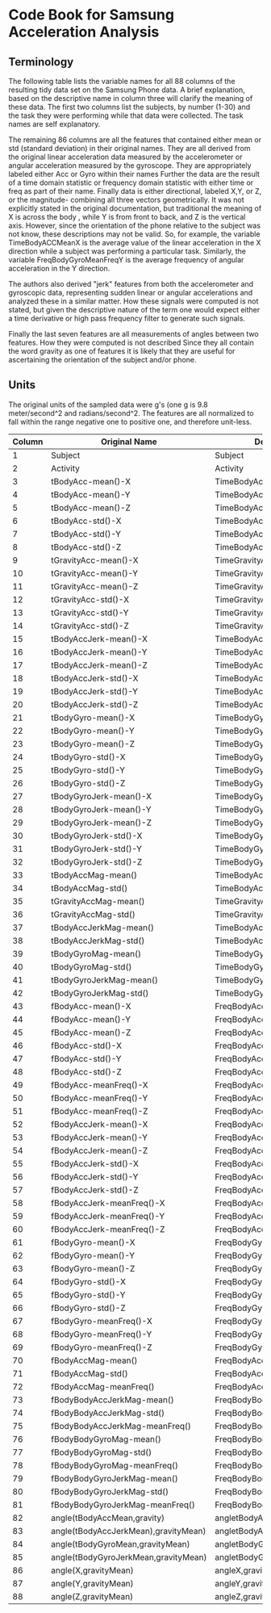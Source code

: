 # Code Book for Samsung Acceleration Analysis #
## Terminology ##
The following table lists the variable names for all 88 columns of the resulting tidy data set on the Samsung Phone data.  A brief explanation, based on the descriptive name in column three will clarify the meaning of these data.  The first two columns list the subjects, by number (1-30) and the task they were performing while that data were collected.  The task names are self explanatory. 

 The remaining 86 columns are all the features that contained either mean or std (standard deviation) in their original names. They are all derived from the original linear acceleration data measured by the accelerometer or angular acceleration measured by the gyroscope. They are appropriately labeled either Acc or Gyro within their names  Further the data are the result of a time domain statistic or frequency domain statistic with either time or freq as part of their name.  Finally data is either directional, labeled X,Y, or Z, or the magnitude- combining all three vectors geometrically.  It was not explicitly stated in the original documentation, but traditional the meaning of X is across the body , while Y is from front to back, and Z is the vertical axis. However, since the orientation of the phone relative to the subject was not know, these descriptions may not be valid.  So, for example, the variable TimeBodyACCMeanX is the average value of the linear acceleration in the X direction while a subject was performing a particular task. Similarly, the variable FreqBodyGyroMeanFreqY is the average frequency of angular acceleration in the Y direction. 

The authors also derived  "jerk" features from both the accelerometer and gyroscopic data, representing sudden linear or angular accelerations and analyzed these in a similar matter. How these signals were computed is not stated, but given the descriptive nature of the term one would expect either a time derivative or high pass frequency filter to generate such signals. 

Finally the last seven features are all measurements of angles between two features. How they were computed is not described Since they all contain the word gravity as one of features it is likely that they are useful for ascertaining the orientation of the subject and/or phone.

## Units ##
 The original units of the sampled data were g's (one g is 9.8 meter/second^2 and radians/second^2. The features are all normalized to fall within the range negative one to positive one, and therefore unit-less.
 
 
 


| Column | Original Name                        | Descriptive Name                   |
|--------|--------------------------------------|------------------------------------|
| 1      | Subject                              | Subject                            |
| 2      | Activity                             | Activity                           |
| 3      | tBodyAcc-mean()-X                    | TimeBodyAccMeanX                   |
| 4      | tBodyAcc-mean()-Y                    | TimeBodyAccMeanY                   |
| 5      | tBodyAcc-mean()-Z                    | TimeBodyAccMeanZ                   |
| 6      | tBodyAcc-std()-X                     | TimeBodyAccStdDevX                 |
| 7      | tBodyAcc-std()-Y                     | TimeBodyAccStdDevY                 |
| 8      | tBodyAcc-std()-Z                     | TimeBodyAccStdDevZ                 |
| 9      | tGravityAcc-mean()-X                 | TimeGravityAccMeanX                |
| 10     | tGravityAcc-mean()-Y                 | TimeGravityAccMeanY                |
| 11     | tGravityAcc-mean()-Z                 | TimeGravityAccMeanZ                |
| 12     | tGravityAcc-std()-X                  | TimeGravityAccStdDevX              |
| 13     | tGravityAcc-std()-Y                  | TimeGravityAccStdDevY              |
| 14     | tGravityAcc-std()-Z                  | TimeGravityAccStdDevZ              |
| 15     | tBodyAccJerk-mean()-X                | TimeBodyAccJerkMeanX               |
| 16     | tBodyAccJerk-mean()-Y                | TimeBodyAccJerkMeanY               |
| 17     | tBodyAccJerk-mean()-Z                | TimeBodyAccJerkMeanZ               |
| 18     | tBodyAccJerk-std()-X                 | TimeBodyAccJerkStdDevX             |
| 19     | tBodyAccJerk-std()-Y                 | TimeBodyAccJerkStdDevY             |
| 20     | tBodyAccJerk-std()-Z                 | TimeBodyAccJerkStdDevZ             |
| 21     | tBodyGyro-mean()-X                   | TimeBodyGyroMeanX                  |
| 22     | tBodyGyro-mean()-Y                   | TimeBodyGyroMeanY                  |
| 23     | tBodyGyro-mean()-Z                   | TimeBodyGyroMeanZ                  |
| 24     | tBodyGyro-std()-X                    | TimeBodyGyroStdDevX                |
| 25     | tBodyGyro-std()-Y                    | TimeBodyGyroStdDevY                |
| 26     | tBodyGyro-std()-Z                    | TimeBodyGyroStdDevZ                |
| 27     | tBodyGyroJerk-mean()-X               | TimeBodyGyroJerkMeanX              |
| 28     | tBodyGyroJerk-mean()-Y               | TimeBodyGyroJerkMeanY              |
| 29     | tBodyGyroJerk-mean()-Z               | TimeBodyGyroJerkMeanZ              |
| 30     | tBodyGyroJerk-std()-X                | TimeBodyGyroJerkStdDevX            |
| 31     | tBodyGyroJerk-std()-Y                | TimeBodyGyroJerkStdDevY            |
| 32     | tBodyGyroJerk-std()-Z                | TimeBodyGyroJerkStdDevZ            |
| 33     | tBodyAccMag-mean()                   | TimeBodyAccMagMean                 |
| 34     | tBodyAccMag-std()                    | TimeBodyAccMagStdDev               |
| 35     | tGravityAccMag-mean()                | TimeGravityAccMagMean              |
| 36     | tGravityAccMag-std()                 | TimeGravityAccMagStdDev            |
| 37     | tBodyAccJerkMag-mean()               | TimeBodyAccJerkMagMean             |
| 38     | tBodyAccJerkMag-std()                | TimeBodyAccJerkMagStdDev           |
| 39     | tBodyGyroMag-mean()                  | TimeBodyGyroMagMean                |
| 40     | tBodyGyroMag-std()                   | TimeBodyGyroMagStdDev              |
| 41     | tBodyGyroJerkMag-mean()              | TimeBodyGyroJerkMagMean            |
| 42     | tBodyGyroJerkMag-std()               | TimeBodyGyroJerkMagStdDev          |
| 43     | fBodyAcc-mean()-X                    | FreqBodyAccMeanX                   |
| 44     | fBodyAcc-mean()-Y                    | FreqBodyAccMeanY                   |
| 45     | fBodyAcc-mean()-Z                    | FreqBodyAccMeanZ                   |
| 46     | fBodyAcc-std()-X                     | FreqBodyAccStdDevX                 |
| 47     | fBodyAcc-std()-Y                     | FreqBodyAccStdDevY                 |
| 48     | fBodyAcc-std()-Z                     | FreqBodyAccStdDevZ                 |
| 49     | fBodyAcc-meanFreq()-X                | FreqBodyAccMeanFreqX               |
| 50     | fBodyAcc-meanFreq()-Y                | FreqBodyAccMeanFreqY               |
| 51     | fBodyAcc-meanFreq()-Z                | FreqBodyAccMeanFreqZ               |
| 52     | fBodyAccJerk-mean()-X                | FreqBodyAccJerkMeanX               |
| 53     | fBodyAccJerk-mean()-Y                | FreqBodyAccJerkMeanY               |
| 54     | fBodyAccJerk-mean()-Z                | FreqBodyAccJerkMeanZ               |
| 55     | fBodyAccJerk-std()-X                 | FreqBodyAccJerkStdDevX             |
| 56     | fBodyAccJerk-std()-Y                 | FreqBodyAccJerkStdDevY             |
| 57     | fBodyAccJerk-std()-Z                 | FreqBodyAccJerkStdDevZ             |
| 58     | fBodyAccJerk-meanFreq()-X            | FreqBodyAccJerkMeanFreqX           |
| 59     | fBodyAccJerk-meanFreq()-Y            | FreqBodyAccJerkMeanFreqY           |
| 60     | fBodyAccJerk-meanFreq()-Z            | FreqBodyAccJerkMeanFreqZ           |
| 61     | fBodyGyro-mean()-X                   | FreqBodyGyroMeanX                  |
| 62     | fBodyGyro-mean()-Y                   | FreqBodyGyroMeanY                  |
| 63     | fBodyGyro-mean()-Z                   | FreqBodyGyroMeanZ                  |
| 64     | fBodyGyro-std()-X                    | FreqBodyGyroStdDevX                |
| 65     | fBodyGyro-std()-Y                    | FreqBodyGyroStdDevY                |
| 66     | fBodyGyro-std()-Z                    | FreqBodyGyroStdDevZ                |
| 67     | fBodyGyro-meanFreq()-X               | FreqBodyGyroMeanFreqX              |
| 68     | fBodyGyro-meanFreq()-Y               | FreqBodyGyroMeanFreqY              |
| 69     | fBodyGyro-meanFreq()-Z               | FreqBodyGyroMeanFreqZ              |
| 70     | fBodyAccMag-mean()                   | FreqBodyAccMagMean                 |
| 71     | fBodyAccMag-std()                    | FreqBodyAccMagStdDev               |
| 72     | fBodyAccMag-meanFreq()               | FreqBodyAccMagMeanFreq             |
| 73     | fBodyBodyAccJerkMag-mean()           | FreqBodyBodyAccJerkMagMean         |
| 74     | fBodyBodyAccJerkMag-std()            | FreqBodyBodyAccJerkMagStdDev       |
| 75     | fBodyBodyAccJerkMag-meanFreq()       | FreqBodyBodyAccJerkMagMeanFreq     |
| 76     | fBodyBodyGyroMag-mean()              | FreqBodyBodyGyroMagMean            |
| 77     | fBodyBodyGyroMag-std()               | FreqBodyBodyGyroMagStdDev          |
| 78     | fBodyBodyGyroMag-meanFreq()          | FreqBodyBodyGyroMagMeanFreq        |
| 79     | fBodyBodyGyroJerkMag-mean()          | FreqBodyBodyGyroJerkMagMean        |
| 80     | fBodyBodyGyroJerkMag-std()           | FreqBodyBodyGyroJerkMagStdDev      |
| 81     | fBodyBodyGyroJerkMag-meanFreq()      | FreqBodyBodyGyroJerkMagMeanFreq    |
| 82     | angle(tBodyAccMean,gravity)          | angletBodyAccMean,gravity          |
| 83     | angle(tBodyAccJerkMean),gravityMean) | angletBodyAccJerkMean,gravityMean  |
| 84     | angle(tBodyGyroMean,gravityMean)     | angletBodyGyroMean,gravityMean     |
| 85     | angle(tBodyGyroJerkMean,gravityMean) | angletBodyGyroJerkMean,gravityMean |
| 86     | angle(X,gravityMean)                 | angleX,gravityMean                 |
| 87     | angle(Y,gravityMean)                 | angleY,gravityMean                 |
| 88     | angle(Z,gravityMean)                 | angleZ,gravityMean                 |
